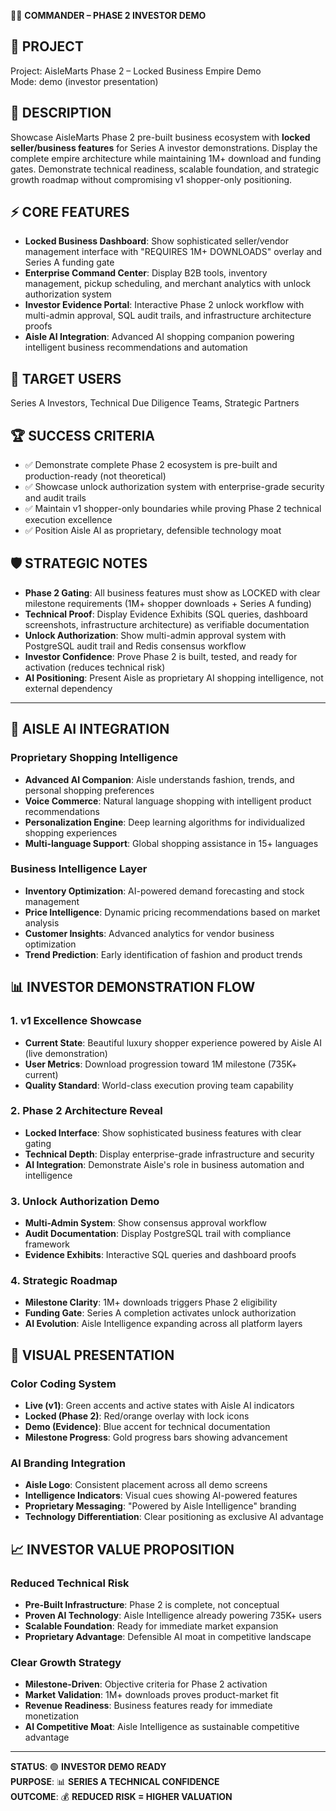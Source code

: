 💎🚀 **COMMANDER – PHASE 2 INVESTOR DEMO**

## 🎯 PROJECT
Project: AisleMarts Phase 2 – Locked Business Empire Demo  
Mode: demo (investor presentation)  

## 📝 DESCRIPTION
Showcase AisleMarts Phase 2 pre-built business ecosystem with **locked seller/business features** for Series A investor demonstrations. Display the complete empire architecture while maintaining 1M+ download and funding gates. Demonstrate technical readiness, scalable foundation, and strategic growth roadmap without compromising v1 shopper-only positioning.

## ⚡ CORE FEATURES
- **Locked Business Dashboard**: Show sophisticated seller/vendor management interface with "REQUIRES 1M+ DOWNLOADS" overlay and Series A funding gate
- **Enterprise Command Center**: Display B2B tools, inventory management, pickup scheduling, and merchant analytics with unlock authorization system
- **Investor Evidence Portal**: Interactive Phase 2 unlock workflow with multi-admin approval, SQL audit trails, and infrastructure architecture proofs
- **Aisle AI Integration**: Advanced AI shopping companion powering intelligent business recommendations and automation

## 👥 TARGET USERS
Series A Investors, Technical Due Diligence Teams, Strategic Partners

## 🏆 SUCCESS CRITERIA
- ✅ Demonstrate complete Phase 2 ecosystem is pre-built and production-ready (not theoretical)
- ✅ Showcase unlock authorization system with enterprise-grade security and audit trails  
- ✅ Maintain v1 shopper-only boundaries while proving Phase 2 technical execution excellence
- ✅ Position Aisle AI as proprietary, defensible technology moat

## 🛡️ STRATEGIC NOTES
- **Phase 2 Gating**: All business features must show as LOCKED with clear milestone requirements (1M+ shopper downloads + Series A funding)
- **Technical Proof**: Display Evidence Exhibits (SQL queries, dashboard screenshots, infrastructure architecture) as verifiable documentation
- **Unlock Authorization**: Show multi-admin approval system with PostgreSQL audit trail and Redis consensus workflow
- **Investor Confidence**: Prove Phase 2 is built, tested, and ready for activation (reduces technical risk)
- **AI Positioning**: Present Aisle as proprietary AI shopping intelligence, not external dependency

---

## 🤖 **AISLE AI INTEGRATION**

### **Proprietary Shopping Intelligence**
- **Advanced AI Companion**: Aisle understands fashion, trends, and personal shopping preferences
- **Voice Commerce**: Natural language shopping with intelligent product recommendations
- **Personalization Engine**: Deep learning algorithms for individualized shopping experiences
- **Multi-language Support**: Global shopping assistance in 15+ languages

### **Business Intelligence Layer** 
- **Inventory Optimization**: AI-powered demand forecasting and stock management
- **Price Intelligence**: Dynamic pricing recommendations based on market analysis
- **Customer Insights**: Advanced analytics for vendor business optimization
- **Trend Prediction**: Early identification of fashion and product trends

## 📊 **INVESTOR DEMONSTRATION FLOW**

### **1. v1 Excellence Showcase**
- **Current State**: Beautiful luxury shopper experience powered by Aisle AI (live demonstration)
- **User Metrics**: Download progression toward 1M milestone (735K+ current)
- **Quality Standard**: World-class execution proving team capability

### **2. Phase 2 Architecture Reveal**
- **Locked Interface**: Show sophisticated business features with clear gating
- **Technical Depth**: Display enterprise-grade infrastructure and security
- **AI Integration**: Demonstrate Aisle's role in business automation and intelligence

### **3. Unlock Authorization Demo**
- **Multi-Admin System**: Show consensus approval workflow
- **Audit Documentation**: Display PostgreSQL trail with compliance framework
- **Evidence Exhibits**: Interactive SQL queries and dashboard proofs

### **4. Strategic Roadmap**
- **Milestone Clarity**: 1M+ downloads triggers Phase 2 eligibility
- **Funding Gate**: Series A completion activates unlock authorization
- **AI Evolution**: Aisle Intelligence expanding across all platform layers

## 🎨 **VISUAL PRESENTATION**

### **Color Coding System**
- **Live (v1)**: Green accents and active states with Aisle AI indicators
- **Locked (Phase 2)**: Red/orange overlay with lock icons
- **Demo (Evidence)**: Blue accent for technical documentation
- **Milestone Progress**: Gold progress bars showing advancement

### **AI Branding Integration**
- **Aisle Logo**: Consistent placement across all demo screens
- **Intelligence Indicators**: Visual cues showing AI-powered features
- **Proprietary Messaging**: "Powered by Aisle Intelligence" branding
- **Technology Differentiation**: Clear positioning as exclusive AI advantage

## 📈 **INVESTOR VALUE PROPOSITION**

### **Reduced Technical Risk**
- **Pre-Built Infrastructure**: Phase 2 is complete, not conceptual
- **Proven AI Technology**: Aisle Intelligence already powering 735K+ users
- **Scalable Foundation**: Ready for immediate market expansion
- **Proprietary Advantage**: Defensible AI moat in competitive landscape

### **Clear Growth Strategy**
- **Milestone-Driven**: Objective criteria for Phase 2 activation
- **Market Validation**: 1M+ downloads proves product-market fit
- **Revenue Readiness**: Business features ready for immediate monetization
- **AI Competitive Moat**: Aisle Intelligence as sustainable competitive advantage

---

**STATUS**: 🟢 **INVESTOR DEMO READY**  
**PURPOSE**: 📊 **SERIES A TECHNICAL CONFIDENCE**  
**OUTCOME**: 💰 **REDUCED RISK = HIGHER VALUATION**